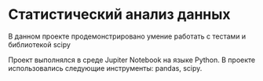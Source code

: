 <div id-"header" align-"center">
<h1>Статистический анализ данных</h1>

<p1> В данном проекте продемонстрировано умение работать с тестами и библиотекой scipy
</p1>

<p3> Проект выполнялся в среде Jupiter Notebook на языке Python. В проекте использовались следующие инструменты: pandas, scipy.
</p3>  

</div>
